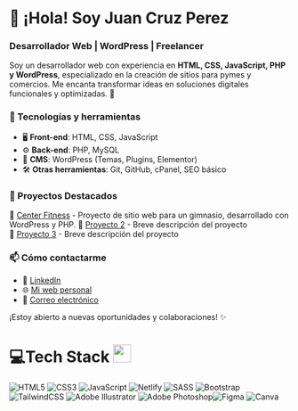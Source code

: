 # 👋 ¡Hola! Soy Juan Cruz Perez 
### Desarrollador Web | WordPress | Freelancer  

Soy un desarrollador web con experiencia en **HTML, CSS, JavaScript, PHP y WordPress**, especializado en la creación de sitios para pymes y comercios. Me encanta transformar ideas en soluciones digitales funcionales y optimizadas. 🚀

### 🚀 Tecnologías y herramientas
- 🖥️ **Front-end**: HTML, CSS, JavaScript
- ⚙️ **Back-end**: PHP, MySQL
- 🎨 **CMS**: WordPress (Temas, Plugins, Elementor)
- 🛠️ **Otras herramientas**: Git, GitHub, cPanel, SEO básico

### 📌 Proyectos Destacados
🔹 [Center Fitness](https://github.com/juampere/centerfitness) - Proyecto de sitio web para un gimnasio, desarrollado con WordPress y PHP.
🔹 [Proyecto 2](#) - Breve descripción del proyecto  
🔹 [Proyecto 3](#) - Breve descripción del proyecto  

### 📫 Cómo contactarme
- 💼 [LinkedIn](https://www.linkedin.com/in/juan-cruz-perez-20a1911b2/)
- 🌐 [Mi web personal](#)
- 📧 [Correo electrónico](mailto:jcperezdot@gmail.com)

¡Estoy abierto a nuevas oportunidades y colaboraciones! ✨




# 💻Tech Stack <img src = "https://media2.giphy.com/media/QssGEmpkyEOhBCb7e1/giphy.gif?cid=ecf05e47a0n3gi1bfqntqmob8g9aid1oyj2wr3ds3mg700bl&rid=giphy.gif" width = 32px>

![HTML5](https://img.shields.io/badge/html5-%23E34F26.svg?style=for-the-badge&logo=html5&logoColor=white) ![CSS3](https://img.shields.io/badge/css3-%231572B6.svg?style=for-the-badge&logo=css3&logoColor=white) ![JavaScript](https://img.shields.io/badge/javascript-%23323330.svg?style=for-the-badge&logo=javascript&logoColor=%23F7DF1E) ![Netlify](https://img.shields.io/badge/netlify-%23000000.svg?style=for-the-badge&logo=netlify&logoColor=#00C7B7) ![SASS](https://img.shields.io/badge/sass-firebrick.svg?style=for-the-badge&logo=sass&logoColor=white) ![Bootstrap](https://img.shields.io/badge/bootstrap-%23430098.svg?style=for-the-badge&logo=bootstrap&logoColor=white) ![TailwindCSS](https://img.shields.io/badge/tailwindcss-%2338B2AC.svg?style=for-the-badge&logo=tailwind-css&logoColor=white) ![Adobe Illustrator](https://img.shields.io/badge/adobeillustrator-%23FF9A00.svg?style=for-the-badge&logo=adobeillustrator&logoColor=white) ![Adobe Photoshop](https://img.shields.io/badge/adobephotoshop-%2331A8FF.svg?style=for-the-badge&logo=adobephotoshop&logoColor=white)![Figma](https://img.shields.io/badge/figma-black.svg?style=for-the-badge&logo=figma&logoColor=red) ![Canva](https://img.shields.io/badge/Canva-%2300C4CC.svg?style=for-the-badge&logo=Canva&logoColor=white) 
<!--
**juampere/juampere** is a ✨ _special_ ✨ repository because its `README.md` (this file) appears on your GitHub profile.

Here are some ideas to get you started:

- 🔭 I’m currently working on ...
- 🌱 I’m currently learning ...
- 👯 I’m looking to collaborate on ...
- 🤔 I’m looking for help with ...
- 💬 Ask me about ...
- 📫 How to reach me: ...
- 😄 Pronouns: ...
- ⚡ Fun fact: ...
-->
